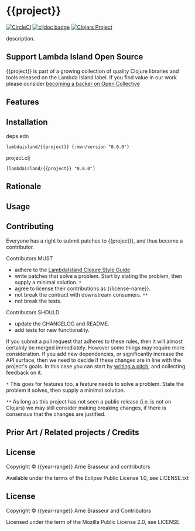 # {{project}}

<!-- badges -->
[![CircleCI](https://circleci.com/gh/lambdaisland/{{project}}.svg?style=svg)](https://circleci.com/gh/lambdaisland/{{project}}) [![cljdoc badge](https://cljdoc.org/badge/lambdaisland/{{project}})](https://cljdoc.org/d/lambdaisland/{{project}}) [![Clojars Project](https://img.shields.io/clojars/v/lambdaisland/{{project}}.svg)](https://clojars.org/lambdaisland/{{project}})
<!-- /badges -->

description.

<!-- opencollective -->
## Support Lambda Island Open Source

{{project}} is part of a growing collection of quality Clojure libraries and
tools released on the Lambda Island label. If you find value in our work please
consider [becoming a backer on Open Collective](http://opencollective.com/lambda-island#section-contribute)
<!-- /opencollective -->

## Features

## Installation

deps.edn

```
lambdaisland/{{project}} {:mvn/version "0.0.0"}
```

project.clj

```
[lambdaisland/{{project}} "0.0.0"]
```

## Rationale

## Usage



<!-- contributing -->
## Contributing

Everyone has a right to submit patches to {{project}}, and thus become a contributor.

Contributors MUST

- adhere to the [LambdaIsland Clojure Style Guide](https://nextjournal.com/lambdaisland/clojure-style-guide)
- write patches that solve a problem. Start by stating the problem, then supply a minimal solution. `*`
- agree to license their contributions as {{license-name}}.
- not break the contract with downstream consumers. `**`
- not break the tests.

Contributors SHOULD

- update the CHANGELOG and README.
- add tests for new functionality.

If you submit a pull request that adheres to these rules, then it will almost
certainly be merged immediately. However some things may require more
consideration. If you add new dependencies, or significantly increase the API
surface, then we need to decide if these changes are in line with the project's
goals. In this case you can start by [writing a pitch](https://nextjournal.com/lambdaisland/pitch-template),
and collecting feedback on it.

`*` This goes for features too, a feature needs to solve a problem. State the problem it solves, then supply a minimal solution.

`**` As long as this project has not seen a public release (i.e. is not on Clojars)
we may still consider making breaking changes, if there is consensus that the
changes are justified.
<!-- /contributing -->

## Prior Art / Related projects / Credits

<!-- license-epl -->
## License

Copyright &copy; {{year-range}} Arne Brasseur and contributors

Available under the terms of the Eclipse Public License 1.0, see LICENSE.txt
<!-- /license-epl -->

<!-- license-mpl -->
## License

Copyright &copy; {{year-range}} Arne Brasseur and Contributors

Licensed under the term of the Mozilla Public License 2.0, see LICENSE.
<!-- /license-mpl -->
